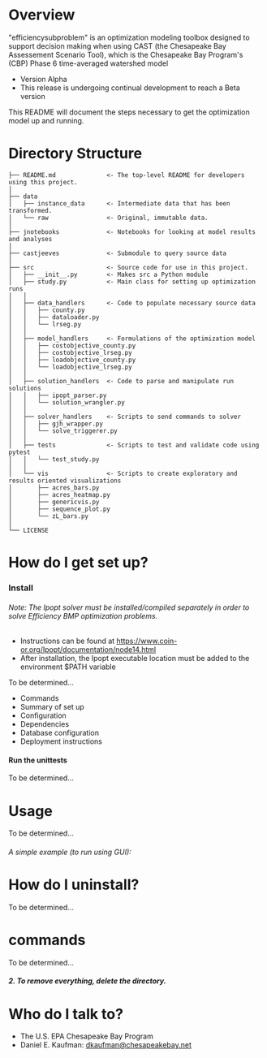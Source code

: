 # Overview

"efficiencysubproblem" is an optimization modeling toolbox
designed to support decision making when using
CAST (the Chesapeake Bay Assessement Scenario Tool), which
is the Chesapeake Bay Program's (CBP) Phase 6 time-averaged watershed model 

* Version Alpha
* This release is undergoing continual development to reach a Beta version

This README will document the steps necessary to get the optimization model
up and running.

# Directory Structure

```
├── README.md              <- The top-level README for developers using this project.
│
├── data
│   ├── instance_data      <- Intermediate data that has been transformed.
│   └── raw                <- Original, immutable data.
│
├── jnotebooks             <- Notebooks for looking at model results and analyses
│
├── castjeeves             <- Submodule to query source data
│
├── src                    <- Source code for use in this project.
│   ├── __init__.py        <- Makes src a Python module
│   ├── study.py           <- Main class for setting up optimization runs
│   │
│   ├── data_handlers      <- Code to populate necessary source data
│   │   ├── county.py
│   │   ├── dataloader.py
│   │   └── lrseg.py
│   │
│   ├── model_handlers     <- Formulations of the optimization model
│   │   ├── costobjective_county.py
│   │   ├── costobjective_lrseg.py
│   │   ├── loadobjective_county.py
│   │   └── loadobjective_lrseg.py
│   │
│   ├── solution_handlers  <- Code to parse and manipulate run solutions
│   │   ├── ipopt_parser.py
│   │   └── solution_wrangler.py
│   │
│   ├── solver_handlers    <- Scripts to send commands to solver
│   │   ├── gjh_wrapper.py
│   │   └── solve_triggerer.py
│   │
│   ├── tests              <- Scripts to test and validate code using pytest
│   │   └── test_study.py
│   │
│   └── vis                <- Scripts to create exploratory and results oriented visualizations
│       ├── acres_bars.py
│       ├── acres_heatmap.py
│       ├── genericvis.py
│       ├── sequence_plot.py
│       └── zL_bars.py
│
└── LICENSE
```

# How do I get set up?

### Install

###### Note: The Ipopt solver must be installed/compiled separately in order to solve Efficiency BMP optimization problems.
- Instructions can be found at https://www.coin-or.org/Ipopt/documentation/node14.html
- After installation, the Ipopt executable location must be added to the environment $PATH variable


To be determined...
* Commands
* Summary of set up
* Configuration
* Dependencies
* Database configuration
* Deployment instructions

#### Run the unittests

To be determined...

# Usage

To be determined...
###### A simple example (to run using GUI):


# How do I uninstall?

To be determined...

# commands

To be determined...
##### 2. To remove everything, delete the directory.

# Who do I talk to? ###

* The U.S. EPA Chesapeake Bay Program
* Daniel E. Kaufman: dkaufman@chesapeakebay.net
